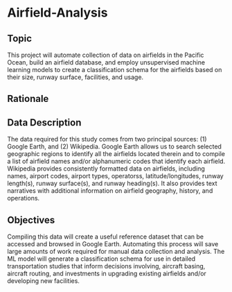 # Airfield-Analysis

## Topic

This project will automate collection of data on airfields in the Pacific Ocean, build an airfield database, and employ unsupervised machine learning models to create a classification schema for the airfields based on their size, runway surface, facilities, and usage. 

## Rationale



## Data Description

The data required for this study comes from two principal sources: (1) Google Earth, and (2) Wikipedia.  Google Earth allows us to search selected geographic regions to identify all the airfields located therein and to compile a list of airfield names and/or alphanumeric codes that identify each airfield.  Wikipedia provides consistently formatted data on airfields, including names, airport codes, airport types, operatorss, latitude/longitudes, runway length(s), runway surface(s), and runway heading(s).  It also provides text narratives with additional information on airfield geography, history, and operations.

## Objectives

Compiling this data will create a useful reference dataset that can be accessed and browsed in Google Earth. Automating this process will save large amounts of work required for manual data collection and analysis. The ML model will generate a classification schema for use in detailed transportation studies that inform decisions involving, aircraft basing, aircraft routing, and investments in upgrading existing airfields and/or developing new facilities.
